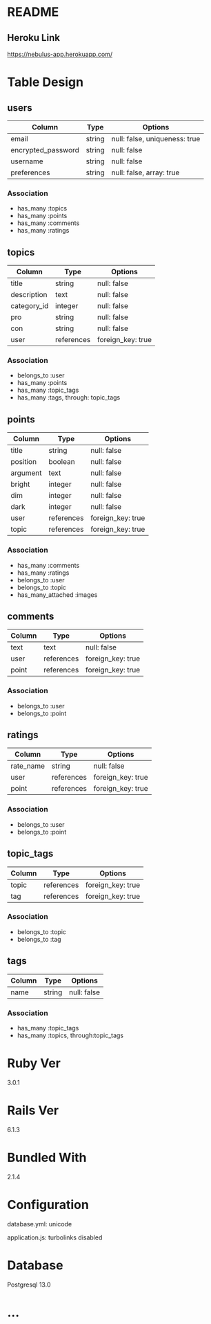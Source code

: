 # README

## Heroku Link

https://nebulus-app.herokuapp.com/

# Table Design

## users

| Column             | Type   | Options                       |
| ------------------ | ------ | ----------------------------- |
| email              | string | null: false, uniqueness: true |
| encrypted_password | string | null: false                   |
| username           | string | null: false                   |
| preferences        | string | null: false, array: true      |

### Association

- has_many :topics
- has_many :points
- has_many :comments
- has_many :ratings

## topics

| Column      | Type       | Options           |
| ----------- | ---------- | ----------------- |
| title       | string     | null: false       |
| description | text       | null: false       |
| category_id | integer    | null: false       |
| pro         | string     | null: false       |
| con         | string     | null: false       |
| user        | references | foreign_key: true |

### Association

- belongs_to :user
- has_many :points
- has_many :topic_tags
- has_many :tags, through: topic_tags

## points

| Column   | Type       | Options           |
| -------- | ---------- | ----------------- |
| title    | string     | null: false       |
| position | boolean    | null: false       |
| argument | text       | null: false       |
| bright   | integer    | null: false       |
| dim      | integer    | null: false       |
| dark     | integer    | null: false       |
| user     | references | foreign_key: true |
| topic    | references | foreign_key: true |

### Association

- has_many :comments
- has_many :ratings
- belongs_to :user
- belongs_to :topic
- has_many_attached :images

## comments

| Column | Type       | Options           |
| ------ | ---------- | ----------------- |
| text   | text       | null: false       |
| user   | references | foreign_key: true |
| point  | references | foreign_key: true |

### Association

- belongs_to :user
- belongs_to :point

## ratings

| Column    | Type       | Options           |
| --------- | ---------- | ----------------- |
| rate_name | string     | null: false       |
| user      | references | foreign_key: true |
| point     | references | foreign_key: true |

### Association

- belongs_to :user
- belongs_to :point

## topic_tags

| Column | Type       | Options           |
| ------ | ---------- | ----------------- |
| topic  | references | foreign_key: true |
| tag    | references | foreign_key: true |

### Association

- belongs_to :topic
- belongs_to :tag

## tags

| Column | Type   | Options     |
| ------ | ------ | ----------- |
| name   | string | null: false |

### Association

- has_many :topic_tags
- has_many :topics, through:topic_tags

# Ruby Ver

3.0.1

# Rails Ver

6.1.3

# Bundled With

2.1.4

# Configuration

database.yml:
unicode

application.js:
turbolinks disabled

# Database

Postgresql 13.0

# ...

